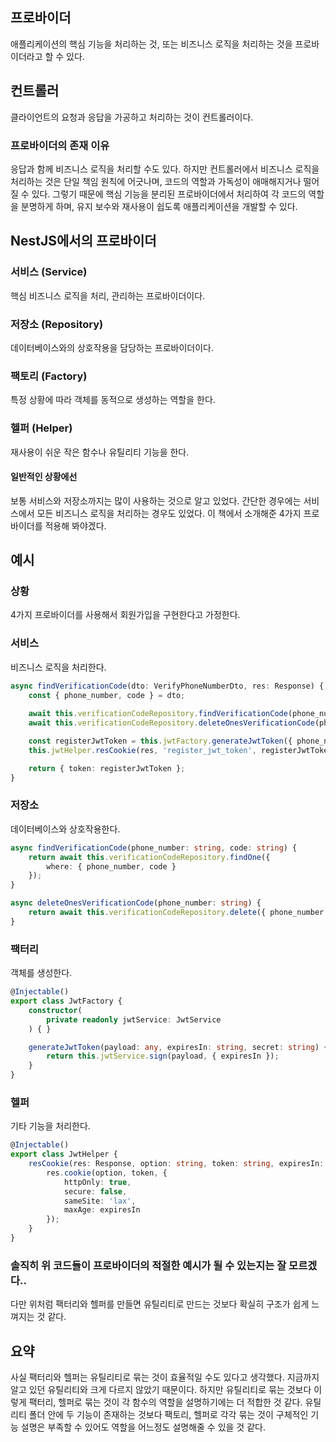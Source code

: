 ## 프로바이더

애플리케이션의 핵심 기능을 처리하는 것, 또는 비즈니스 로직을 처리하는 것을 프로바이더라고 할 수 있다.

## 컨트롤러

클라이언트의 요청과 응답을 가공하고 처리하는 것이 컨트롤러이다.

### 프로바이더의 존재 이유

응답과 함께 비즈니스 로직을 처리할 수도 있다. 하지만 컨트롤러에서 비즈니스 로직을 처리하는 것은 단일 책임 원칙에 어긋나며, 코드의 역할과 가독성이 애매해지거나 떨어질 수 있다. 그렇기 때문에 핵심 기능을 분리된 프로바이더에서 처리하여 각 코드의 역할을 분명하게 하며, 유지 보수와 재사용이 쉽도록 애플리케이션을 개발할 수 있다.

## NestJS에서의 프로바이더

### 서비스 (Service)

핵심 비즈니스 로직을 처리, 관리하는 프로바이더이다.

### 저장소 (Repository)

데이터베이스와의 상호작용을 담당하는 프로바이더이다.

### 팩토리 (Factory)

특정 상황에 따라 객체를 동적으로 생성하는 역할을 한다.

### 헬퍼 (Helper)

재사용이 쉬운 작은 함수나 유틸리티 기능을 한다.

#### 일반적인 상황에선

보통 서비스와 저장소까지는 많이 사용하는 것으로 알고 있었다. 간단한 경우에는 서비스에서 모든 비즈니스 로직을 처리하는 경우도 있었다. 이 책에서 소개해준 4가지 프로바이더를 적용해 봐야겠다.

## 예시

### 상황

4가지 프로바이더를 사용해서 회원가입을 구현한다고 가정한다.

### 서비스

비즈니스 로직을 처리한다.

```typescript
async findVerificationCode(dto: VerifyPhoneNumberDto, res: Response) {
    const { phone_number, code } = dto;
    
    await this.verificationCodeRepository.findVerificationCode(phone_number, code);
    await this.verificationCodeRepository.deleteOnesVerificationCode(phone_number);

    const registerJwtToken = this.jwtFactory.generateJwtToken({ phone_number }, '5m', JWT_SECRET);
    this.jwtHelper.resCookie(res, 'register_jwt_token', registerJwtToken, 300000);

    return { token: registerJwtToken };
}
```

### 저장소

데이터베이스와 상호작용한다.

```typescript
async findVerificationCode(phone_number: string, code: string) {
    return await this.verificationCodeRepository.findOne({
        where: { phone_number, code }
    });
}

async deleteOnesVerificationCode(phone_number: string) {
    return await this.verificationCodeRepository.delete({ phone_number });
}
```

### 팩터리

객체를 생성한다.

```typescript
@Injectable()
export class JwtFactory {
    constructor(
        private readonly jwtService: JwtService
    ) { }

    generateJwtToken(payload: any, expiresIn: string, secret: string) {
        return this.jwtService.sign(payload, { expiresIn });
    }
}
```

### 헬퍼

기타 기능을 처리한다.

```typescript
@Injectable()
export class JwtHelper {
    resCookie(res: Response, option: string, token: string, expiresIn: number) {
        res.cookie(option, token, {
            httpOnly: true,
            secure: false,
            sameSite: 'lax',
            maxAge: expiresIn
        });
    }
}
```

### 솔직히 위 코드들이 프로바이더의 적절한 예시가 될 수 있는지는 잘 모르겠다..
다만 위처럼 팩터리와 헬퍼를 만들면 유틸리티로 만드는 것보다 확실히 구조가 쉽게 느껴지는 것 같다.

## 요약

사실 팩터리와 헬퍼는 유틸리티로 묶는 것이 효율적일 수도 있다고 생각했다. 지금까지 알고 있던 유틸리티와 크게 다르지 않았기 때문이다. 하지만 유틸리티로 묶는 것보다 이렇게 팩터리, 헬퍼로 묶는 것이 각 함수의 역할을 설명하기에는 더 적합한 것 같다. 유틸리티 폴더 안에 두 기능이 존재하는 것보다 팩토리, 헬퍼로 각각 묶는 것이 구체적인 기능 설명은 부족할 수 있어도 역할을 어느정도 설명해줄 수 있을 것 같다.